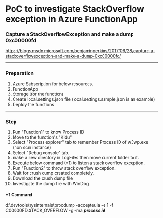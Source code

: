 # PoC to investigate StackOverflow exception in Azure FunctionApp


### Capture a StackOverflowException and make a dump 0xc00000fd

https://blogs.msdn.microsoft.com/benjaminperkins/2017/06/28/capture-a-stackoverflowexception-and-make-a-dump-0xc00000fd/

---

### Preparation

1. Azure Subscription for below resources.
1. FunctionApp
1. Storage (for the function)
1. Create local.settings.json file (local.settings.sample.json is an example)
1. Deploy the functions

---

### Step
1. Run "Function1" to know Process ID
1. Move to the function's "Kidu"
1. Select "Process explorer" tab to remember Process ID of w3wp.exe (non scm instance)
1. Select "Debug console" tab.
1. make a new directory in LogFiles then move current folder to it.
1. Execute below command (*1) to listen a stack overflow exception.
1. Run "Function2" to throw stack overflow exception.
1. Wait for crush dump created completely.
1. Download the crush dump file
1. Investigate the dump file with WinDbg.

#### *1 Command  
d:\devtools\sysinternals\procdump -accepteula -e 1 -f C00000FD.STACK_OVERFLOW -g -ma ***process id***
